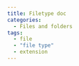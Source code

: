```yaml
---
title: Filetype doc
categories:
  - Files and folders
tags:
  - file
  - "file type"
  - extension
---
```

